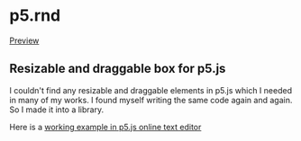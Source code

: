 # p5.rnd

[Preview](https://media.giphy.com/media/jRYBD5UNl99I238H4T/source.gif)

## Resizable and draggable box for p5.js

I couldn't find any resizable and draggable elements in p5.js which I needed in many of my works. I found myself writing the same code again and again. So I made it into a library.

Here is a [working example in p5.js online text editor](https://editor.p5js.org/jithunni.ks/sketches/tzwNxMNcH)
